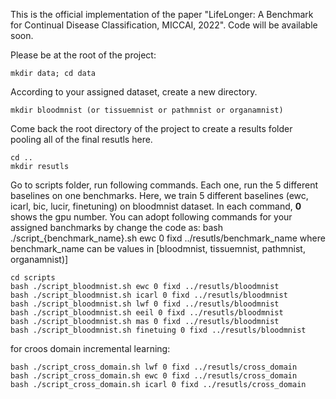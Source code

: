 This is the official implementation of the paper "LifeLonger: A Benchmark for Continual Disease Classification, MICCAI, 2022". Code will be available soon.

Please be at the root of the project:

```
mkdir data; cd data
```

According to your assigned dataset, create a new directory.
```
mkdir bloodmnist (or tissuemnist or pathmnist or organamnist)
```

Come back the root directory of the project to create a results folder pooling all of the final resutls here.
```
cd ..
mkdir resutls
```

Go to scripts folder, run following commands. Each one, run the 5 different baselines on one benchmarks. Here, we train 5 different baselines (ewc, icarl, bic, lucir, finetuning) on bloodmnist dataset. In each command, **0** shows the gpu number. You can adopt following commands for your assigned banchmarks by change the code as: bash ./script_{benchmark_name}.sh ewc 0 fixd ../resutls/benchmark_name where benchmark_name can be values in [bloodmnist, tissuemnist, pathmnist, organamnist)]
```
cd scripts
bash ./script_bloodmnist.sh ewc 0 fixd ../resutls/bloodmnist
bash ./script_bloodmnist.sh icarl 0 fixd ../resutls/bloodmnist
bash ./script_bloodmnist.sh lwf 0 fixd ../resutls/bloodmnist
bash ./script_bloodmnist.sh eeil 0 fixd ../resutls/bloodmnist
bash ./script_bloodmnist.sh mas 0 fixd ../resutls/bloodmnist
bash ./script_bloodmnist.sh finetuing 0 fixd ../resutls/bloodmnist
```

for croos domain incremental learning:
```
bash ./script_cross_domain.sh lwf 0 fixd ../resutls/cross_domain
bash ./script_cross_domain.sh ewc 0 fixd ../resutls/cross_domain
bash ./script_cross_domain.sh icarl 0 fixd ../resutls/cross_domain
```
